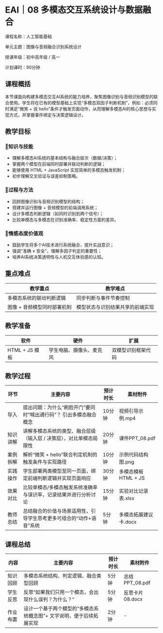 # EAI｜08 多模态交互系统设计与数据融合

课程名称：人工智能基础 

单元主题：图像与音频融合识别系统设计 

授课年级：初中高年级 / 高一 

计划课时：90分钟

## 课程概括

本节课面向构建多模态交互AI系统的能力培养，聚焦图像识别与音频识别模型的联合使用。学生将在已有的模型基础上实现“多模态双因子判断机制”，例如：必须同时满足“微笑 + 说 hello”条件才触发页面动作，从而理解多模态AI的核心思想与实现方式，并掌握事件绑定与决策逻辑设计。

## 教学目标

### 🎯知识与技能

- 理解多模态AI系统的基本结构与融合层次（数据/决策）；
- 掌握两个模型在前端同时部署并联动判断的逻辑；
- 能够使用 HTML + JavaScript 实现简单的多模态触发机制；
- 初步理解交叉验证与误差抑制策略。

### 🎯过程与方法

- 回顾图像识别与音频识别模型的结构；
- 搭建并运行图像 + 音频模型的前端调用系统；
- 设计多模态判断逻辑（如同时识别到两个信号）；
- 比较单模态与多模态在识别准确率、稳定性方面的差异。

### 🎯情感态度价值观

- 鼓励学生将多个AI技术进行系统融合，提升实战意识；
- 强调“准确 ≠ 安全”，理解多因子判定的重要性；
- 培养AI系统决策透明性与人机交互体验感的认知。

## 重点难点

| 教学重点                    | 教学难点                         |
| --------------------------- | -------------------------------- |
| 多模态系统的联动判断逻辑    | 同步判断与事件节奏控制           |
| 图像 + 音频模型同时部署机制 | 模型状态与识别结果共享的前端实现 |

## 教学准备

| 软件           | 硬件                     | 扩展               |
| -------------- | ------------------------ | ------------------ |
| HTML + JS 模板 | 学生电脑、摄像头、麦克风 | 双模型识别框架代码 |

## 教学过程

| 环节     | 主要内容                                                     | 预计时长 | 素材附件              |
| -------- | ------------------------------------------------------------ | -------- | --------------------- |
| 导入     | 提出问题：为什么“刷脸开门”要同时“喊出通行码”？ 引出多模态融合概念 | 10分钟   | 视频引导示例.mp4      |
| 知识讲解 | 讲解多模态系统的类型、融合层级（输入层 / 决策层），对比单模态局限性 | 20分钟   | 课件PPT_08.pdf        |
| 案例拆解 | 解析“微笑 + hello”联合判定机制的触发条件与实现路径           | 10分钟   | 示例代码结构图.png    |
| 实践操作 | 学生部署两类模型至同一页面，绑定前端判断逻辑并实现页面响应   | 30分钟   | 多模态模板HTML + JS   |
| 效果对比 | 比较单模态/多模态触发系统准确率与误识率，记录结果并进行分析讨论 | 15分钟   | 实验对比记录表.xlsx   |
| 教师总结 | 总结融合的价值与场景适用性，引导学生思考更多可组合的“动作+语音”系统 | 5分钟    | 多模态拓展建议卡.docx |

## 课程总结

| 内容     | 主要内容                                                     | 预计时长 | 素材附件        |
| -------- | ------------------------------------------------------------ | -------- | --------------- |
| 知识回顾 | 多模态系统结构、判定逻辑、融合类型回顾                       | 5分钟    | 总结PPT_08.pdf  |
| 学生反思 | 反思“如果我们只用一个模态，会出现什么误判？为什么？”         | 5分钟    | 反思卡片08.docx |
| 作业布置 | 设计一个基于两个模型的“多模态系统概念图”+ 文字说明，便于后续拓展实现 | 2分钟    | -               |